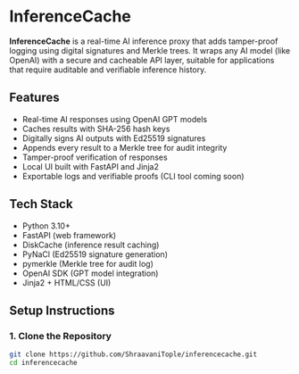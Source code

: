 # InferenceCache

**InferenceCache** is a real-time AI inference proxy that adds tamper-proof logging using digital signatures and Merkle trees. It wraps any AI model (like OpenAI) with a secure and cacheable API layer, suitable for applications that require auditable and verifiable inference history.

## Features

- Real-time AI responses using OpenAI GPT models
- Caches results with SHA-256 hash keys
- Digitally signs AI outputs with Ed25519 signatures
- Appends every result to a Merkle tree for audit integrity
- Tamper-proof verification of responses
- Local UI built with FastAPI and Jinja2
- Exportable logs and verifiable proofs (CLI tool coming soon)

## Tech Stack

- Python 3.10+
- FastAPI (web framework)
- DiskCache (inference result caching)
- PyNaCl (Ed25519 signature generation)
- pymerkle (Merkle tree for audit log)
- OpenAI SDK (GPT model integration)
- Jinja2 + HTML/CSS (UI)

## Setup Instructions

### 1. Clone the Repository

```bash
git clone https://github.com/ShraavaniTople/inferencecache.git
cd inferencecache
